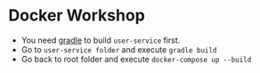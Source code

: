 # Docker Workshop

- You need [gradle](https://gradle.org/gradle-download/) to build `user-service` first.
- Go to `user-service folder` and execute `gradle build`
- Go back to root folder and execute `docker-compose up --build`
